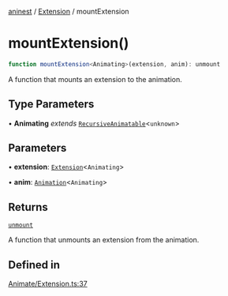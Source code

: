 [aninest](../../index.md) / [Extension](../index.md) / mountExtension

# mountExtension()

```ts
function mountExtension<Animating>(extension, anim): unmount
```

A function that mounts an extension to the animation.

## Type Parameters

• **Animating** *extends* [`RecursiveAnimatable`](../../AnimatableTypes/type-aliases/RecursiveAnimatable.md)\<`unknown`\>

## Parameters

• **extension**: [`Extension`](../type-aliases/Extension.md)\<`Animating`\>

• **anim**: [`Animation`](../../AnimatableTypes/type-aliases/Animation.md)\<`Animating`\>

## Returns

[`unmount`](../type-aliases/unmount.md)

A function that unmounts an extension from the animation.

## Defined in

[Animate/Extension.ts:37](https://github.com/zphrs/aninest/blob/4def9b51a0eda7ca5b3d63922b6674c9f9434175/core/src/Animate/Extension.ts#L37)
